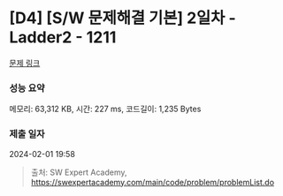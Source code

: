 # [D4] [S/W 문제해결 기본] 2일차 - Ladder2 - 1211 

[문제 링크](https://swexpertacademy.com/main/code/problem/problemDetail.do?contestProbId=AV14BgD6AEECFAYh) 

### 성능 요약

메모리: 63,312 KB, 시간: 227 ms, 코드길이: 1,235 Bytes

### 제출 일자

2024-02-01 19:58



> 출처: SW Expert Academy, https://swexpertacademy.com/main/code/problem/problemList.do
